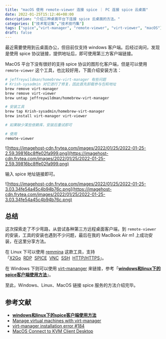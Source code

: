 ```yaml
---
title: "macOS 使用 remote-viewer 连接 spice ｜ PC 连接 spice 云桌面"
date: 2022-01-25T15:12:46+08:00
description: "介绍三种桌面平台下连接 spice 云桌面的方法。"
categories: ["技术笔记集","技术技巧集"]
tags: ["spice","virt-manager", "remote-viewer", "virt-viewer", "macOS"]
draft: false
---
```


最近需要使用到云桌面办公，但目前仅支持 windows 客户端。后经过询问，发现是使用 spice 协议链接，提供地址后，即可使用第三方客户端链接。

MacOS 平台下没有很好的支持 spice 协议的图形化客户端，但是可以使用 `remote-viewer` 这个工具，也比较好用，下面介绍安装方法：

```bash
# jeffreywildman/homebrew-virt-manager 有些问题
# Krish-sysadmin 对它进行了修复，因此首先卸载参与包和地址
brew remove virt-manager
brew remove virt-viewer
brew untap jeffreywildman/homebrew-virt-manager

# 安装工具
brew tap Krish-sysadmin/homebrew-virt-manager
brew install virt-manager virt-viewer

# 如果缺少某些依赖库，安装后重试即可

# 使用
remote-viewer
```

![https://imagehost-cdn.frytea.com/images/2022/01/25/2022-01-25-2.59.39816bc8ffe02fa999.png](https://imagehost-cdn.frytea.com/images/2022/01/25/2022-01-25-2.59.39816bc8ffe02fa999.png)

输入 spice 地址链接即可。

![https://imagehost-cdn.frytea.com/images/2022/01/25/2022-01-25-3.03.34fe54a45c4b94b76c.png](https://imagehost-cdn.frytea.com/images/2022/01/25/2022-01-25-3.03.34fe54a45c4b94b76c.png)

## 总结

这次探索走了不少弯路，从尝试各种第三方远程桌面客户端，到 `remote-viewer` 的安装，工具的安装也遇到不少问题，最后在我的 MacBook Air m1 上成功安装，在这里分享方法。

在 Linux 下可以使用 [remmina](https://remmina.org) 这款工具，支持 「[X2Go](https://remmina.org/remmina-x2go/)  [RDP](https://remmina.org/remmina-rdp/)  [SPICE](https://remmina.org/remmina-spice/)  [VNC](https://remmina.org/remmina-vnc/)  [SSH](https://remmina.org/remmina-ssh/)  [HTTP/HTTPS](https://remmina.org/remmina-www/)」。

在 Windows 下则可以使用 [virt-mananger](http://virt-manager.org) 来链接，参考「**[windows和linux下的spice客户端使用方法](https://www.cnblogs.com/jython/p/4301568.html)**」。

至此，Windows、Linux、MacOS 链接 spice 服务的方法介绍完毕。

## 参考文献

- **[windows和linux下的spice客户端使用方法](https://www.cnblogs.com/jython/p/4301568.html)**
- [Manage virtual machines with virt-manager](https://virt-manager.org)
- [virt-manager installation error #184](https://github.com/jeffreywildman/homebrew-virt-manager/issues/184)
- [MacOS Connect to KVM Client Desktop](https://johnsiu.com/blog/macos-kvm-remote-connect/)